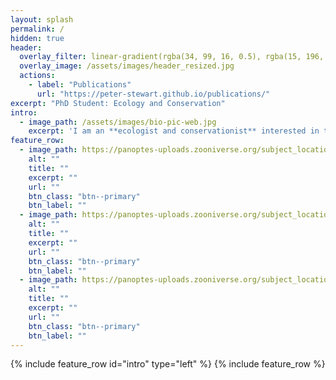 ```yaml
---
layout: splash
permalink: /
hidden: true
header:
  overlay_filter: linear-gradient(rgba(34, 99, 16, 0.5), rgba(15, 196, 219, 0.5))
  overlay_image: /assets/images/header_resized.jpg
  actions:
    - label: "Publications"
      url: "https://peter-stewart.github.io/publications/"
excerpt: "PhD Student: Ecology and Conservation"
intro:
  - image_path: /assets/images/bio-pic-web.jpg
    excerpt: 'I am an **ecologist and conservationist** interested in the interface between ecology, animal behaviour, and the human dimensions of conservation. I am currently undertaking my PhD with the Conservation Ecology Group at Durham University, on the **impacts of invasive prickly pear cacti *(Opuntia sp.)* in Laikipia County, Kenya.**'
feature_row:
  - image_path: https://panoptes-uploads.zooniverse.org/subject_location/281b2de6-e411-4a1e-abf2-769196aff5ba.jpeg
    alt: ""
    title: ""
    excerpt: ""
    url: ""
    btn_class: "btn--primary"
    btn_label: ""
  - image_path: https://panoptes-uploads.zooniverse.org/subject_location/ba9a0154-92b3-4c36-bf38-80ecba06731d.jpeg
    alt: ""
    title: ""
    excerpt: ""
    url: ""
    btn_class: "btn--primary"
    btn_label: ""
  - image_path: https://panoptes-uploads.zooniverse.org/subject_location/7695b37f-1bcb-4032-a553-df8bcb04a32b.jpeg
    alt: ""
    title: ""
    excerpt: ""
    url: ""
    btn_class: "btn--primary"
    btn_label: ""      
---
```

{% include feature_row id="intro" type="left" %}
{% include feature_row %}
